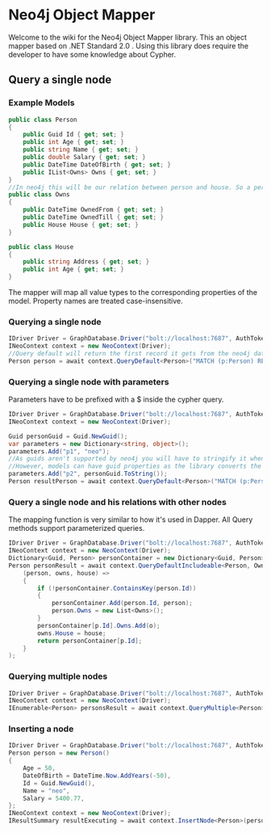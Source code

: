 # Neo4j Object Mapper

Welcome to the wiki for the Neo4j Object Mapper library. This an object mapper based on .NET Standard 2.0 .
Using this library does require the developer to have some knowledge about Cypher.

## Query a single node
### Example Models
```cs
public class Person
{
    public Guid Id { get; set; }
    public int Age { get; set; }
    public string Name { get; set; }
    public double Salary { get; set; }
    public DateTime DateOfBirth { get; set; }
    public IList<Owns> Owns { get; set; }
}
//In neo4j this will be our relation between person and house. So a person will own a house.
public class Owns
{
    public DateTime OwnedFrom { get; set; }
    public DateTime OwnedTill { get; set; }
    public House House { get; set; }
}

public class House
{
    public string Address { get; set; }
    public int Age { get; set; }
}
```
The mapper will map all value types to the corresponding properties of the model. Property names are treated case-insensitive.
### Querying a single node
```cs
IDriver Driver = GraphDatabase.Driver("bolt://localhost:7687", AuthTokens.Basic("neo4j", "password"));
INeoContext context = new NeoContext(Driver);
//Query default will return the first record it gets from the neo4j database.
Person person = await context.QueryDefault<Person>("MATCH (p:Person) RETURN p");
```

### Querying a single node with parameters
Parameters have to be prefixed with a $ inside the cypher query.
```cs
IDriver Driver = GraphDatabase.Driver("bolt://localhost:7687", AuthTokens.Basic("neo4j", "password"));
INeoContext context = new NeoContext(Driver);

Guid personGuid = Guid.NewGuid();
var parameters = new Dictionary<string, object>();
parameters.Add("p1", "neo");
//As guids aren't supported by neo4j you will have to stringify it when using it as a parameter. 
//However, models can have guid properties as the library converts the string to a guid
parameters.Add("p2", personGuid.ToString());
Person resultPerson = await context.QueryDefault<Person>("MATCH (p:Person { Name: $p1 , Id: $p2 }) RETURN p",parameters);
```

### Query a single node and his relations with other nodes
The mapping function is very similar to how it's used in Dapper.
All Query methods support parameterized queries.
```cs
IDriver Driver = GraphDatabase.Driver("bolt://localhost:7687", AuthTokens.Basic("neo4j", "password"));
INeoContext context = new NeoContext(Driver);
Dictionary<Guid, Person> personContainer = new Dictionary<Guid, Person>();
Person personResult = await context.QueryDefaultIncludeable<Person, Owns, House>("MATCH (p:Person { Name: 'neo' })-[o:Owns]->(h:House) return p,o,h",
    (person, owns, house) =>
    {
        if (!personContainer.ContainsKey(person.Id))
        {
            personContainer.Add(person.Id, person);
            person.Owns = new List<Owns>();
        }
        personContainer[p.Id].Owns.Add(o);
        owns.House = house;
        return personContainer[p.Id];
    }
);
```

### Querying multiple nodes
```cs
IDriver Driver = GraphDatabase.Driver("bolt://localhost:7687", AuthTokens.Basic("neo4j", "password"));
INeoContext context = new NeoContext(Driver);
IEnumerable<Person> personsResult = await context.QueryMultiple<Person>("MATCH (p:Person) return p");
```


### Inserting a node
```cs
IDriver Driver = GraphDatabase.Driver("bolt://localhost:7687", AuthTokens.Basic("neo4j", "password"));
Person person = new Person()
{
    Age = 50,
    DateOfBirth = DateTime.Now.AddYears(-50),
    Id = Guid.NewGuid(),
    Name = "neo",
    Salary = 5400.77,
};
INeoContext context = new NeoContext(Driver);
IResultSummary resultExecuting = await context.InsertNode<Person>(person);
```

